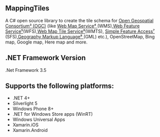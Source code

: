 ##  MappingTiles
A C# open source library to create the tile schema for <a href="http://www.opengeospatial.org/"> Open Geospatial Consortium³ (OGC)</a> (like <a href="http://en.wikipedia.org/wiki/Web_Map_Service">Web Map Service⁴ </a>(WMS),<a href="http://en.wikipedia.org/wiki/Web_Feature_Service">Web Feature Service⁵</a>(WFS),<a href="http://en.wikipedia.org/wiki/Web_Map_Tile_Service">Web Map Tile Service⁶</a>(WMTS), <a href="http://en.wikipedia.org/wiki/Simple_Features">Simple Feature Access⁷ </a>(SFS),<a href="http://en.wikipedia.org/wiki/Geography_Markup_Language">Geography Markup Language⁸ </a>(GML) etc.), OpenStreetMap, Bing map, Google map, Here map and more.

## .NET Framework Version

.Net Framework 3.5

## Supports the following platforms:

- .NET 4+
- Silverlight 5
- Windows Phone 8+
- .NET for Windows Store apps (WinRT)
- Windows Universal Apps
- Xamarin.iOS
- Xamarin.Android
